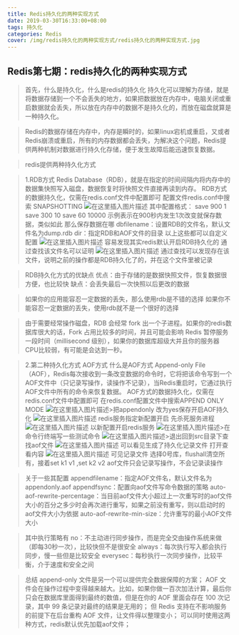 ```yaml
---
title: Redis持久化的两种实现方式
date: 2019-03-30T16:33:00+08:00
tags: 持久化
categories: Redis
cover: /img/redis持久化的两种实现方式/redis持久化的两种实现方式.jpg
---
```


## Redis第七期：redis持久化的两种实现方式
>
>首先，什么是持久化，什么是redis的持久化
>持久化可以理解为存储，就是将数据存储到一个不会丢失的地方，如果把数据放在内存中，电脑关闭或重启数据就会丢失，所以放在内存中的数据不是持久化的，而放在磁盘就算是一种持久化。

>Redis的数据存储在内存中，内存是瞬时的，如果linux宕机或重启，又或者Redis崩溃或重启，所有的内存数据都会丢失，为解决这个问题，Redis提供两种机制对数据进行持久化存储，便于发生故障后能迅速恢复数据。

>redis提供两种持久化方式

>1.RDB方式
>Redis Database（RDB），就是在指定的时间间隔内将内存中的数据集快照写入磁盘，数据恢复时将快照文件直接再读到内存。
>RDB方式的数据持久化，仅需在redis.conf文件中配置即可
>配置文件redis.conf中搜索 SNAPSHOTTING
>![在这里插入图片描述](https://img-blog.csdnimg.cn/20190331163225324.png?x-oss-process=image/watermark,type_ZmFuZ3poZW5naGVpdGk,shadow_10,text_aHR0cHM6Ly9ibG9nLmNzZG4ubmV0L3FxXzQwOTQ4Nzk1,size_16,color_FFFFFF,t_70)
>其中配置格式：
>save 900 1
>save 300 10
>save 60 10000
>示例表示在900秒内发生1次改变就保存数据，类似如此
>那么保存数据在哪
>dbfilename：设置RDB的文件名，默认文件名为dump.rdb
>dir：指定RDB和AOF文件的目录
>以上这些都可以自定义配置
>![在这里插入图片描述](https://img-blog.csdnimg.cn/20190331163505648.png?x-oss-process=image/watermark,type_ZmFuZ3poZW5naGVpdGk,shadow_10,text_aHR0cHM6Ly9ibG9nLmNzZG4ubmV0L3FxXzQwOTQ4Nzk1,size_16,color_FFFFFF,t_70)
>容易发现其实redis默认开启RDB持久化的
>通过查找该文件名可以证明
>![在这里插入图片描述](https://img-blog.csdnimg.cn/20190331163720244.png)
>通过查找可以发现存在该文件，说明之前的操作都是RDB持久化了的，并在这个文件里被记录

>RDB持久化方式的优缺点
>优点：由于存储的是数据快照文件，恢复数据很方便，也比较快
>缺点：会丢失最后一次快照以后更改的数据

>如果你的应用能容忍一定数据的丢失，那么使用rdb是不错的选择
如果你不能容忍一定数据的丢失，使用rdb就不是一个很好的选择

>由于需要经常操作磁盘，RDB 会经常 fork 出一个子进程。如果你的redis数据库很大的话，Fork 占用比较多的时间，并且可能会影响 Redis 暂停服务一段时间（millisecond 级别），如果你的数据库超级大并且你的服务器CPU比较弱，有可能是会达到一秒。

>2.第二种持久化方式
>AOF方式
>什么是AOF方式
>Append-only File（AOF），Redis每次接收到一条改变数据的命令时，它将把该命令写到一个AOF文件中（只记录写操作，读操作不记录），当Redis重启时，它通过执行AOF文件中所有的命令来恢复数据。
>AOF方式的数据持久化，仅需在redis.conf文件中配置即可
>在redis.conf配置文件中搜索APPEND ONLY MODE
>![在这里插入图片描述](https://img-blog.csdnimg.cn/20190331164423552.png?x-oss-process=image/watermark,type_ZmFuZ3poZW5naGVpdGk,shadow_10,text_aHR0cHM6Ly9ibG9nLmNzZG4ubmV0L3FxXzQwOTQ4Nzk1,size_16,color_FFFFFF,t_70)>把appendonly 改为yes保存开启AOF持久化
>![在这里插入图片描述](https://img-blog.csdnimg.cn/20190331164813337.png?x-oss-process=image/watermark,type_ZmFuZ3poZW5naGVpdGk,shadow_10,text_aHR0cHM6Ly9ibG9nLmNzZG4ubmV0L3FxXzQwOTQ4Nzk1,size_16,color_FFFFFF,t_70)
>redis服务指定新配置开启
>先杀死服务进程
>![在这里插入图片描述](https://img-blog.csdnimg.cn/20190331164922161.png)
>以新配置开启redis服务
>![在这里插入图片描述](https://img-blog.csdnimg.cn/20190331165016849.png?x-oss-process=image/watermark,type_ZmFuZ3poZW5naGVpdGk,shadow_10,text_aHR0cHM6Ly9ibG9nLmNzZG4ubmV0L3FxXzQwOTQ4Nzk1,size_16,color_FFFFFF,t_70)>在命令行终端写一些测试命令
>![在这里插入图片描述](https://img-blog.csdnimg.cn/2019033116521215.png?x-oss-process=image/watermark,type_ZmFuZ3poZW5naGVpdGk,shadow_10,text_aHR0cHM6Ly9ibG9nLmNzZG4ubmV0L3FxXzQwOTQ4Nzk1,size_16,color_FFFFFF,t_70)>退出回到src目录下查找aof文件
>![在这里插入图片描述](https://img-blog.csdnimg.cn/20190331165313367.png)
>可以看见生成了持久化记录文件
>打开查看内容
>![在这里插入图片描述](https://img-blog.csdnimg.cn/2019033116544258.png?x-oss-process=image/watermark,type_ZmFuZ3poZW5naGVpdGk,shadow_10,text_aHR0cHM6Ly9ibG9nLmNzZG4ubmV0L3FxXzQwOTQ4Nzk1,size_16,color_FFFFFF,t_70)
>可见记录文件
>选择0号库，flushall清空所有，接着set k1 v1 ,set k2 v2
>aof文件只会记录写操作，不会记录读操作

>关于一些其配置
>appendfilename：指定AOF文件名，默认文件名为appendonly.aof
>appendfsync：配置向aof文件写命令数据的策略
>auto-aof-rewrite-percentage：当目前aof文件大小超过上一次重写时的aof文件大小的百分之多少时会再次进行重写，如果之前没有重写，则以启动时的aof文件大小为依据
>auto-aof-rewrite-min-size：允许重写的最小AOF文件大小

>其中执行策略有
>no：不主动进行同步操作，而是完全交由操作系统来做（即每30秒一次），比较快但不是很安全
>always：每次执行写入都会执行同步，慢一些但是比较安全
>everysec：每秒执行一次同步操作，比较平衡，介于速度和安全之间

>总结
>append-only 文件是另一个可以提供完全数据保障的方案；
>AOF 文件会在操作过程中变得越来越大。比如，如果你做一百次加法计算，最后你只会在数据库里面得到最终的数值，但是在你的 AOF 里面会存在 100 次记录，其中 99 条记录对最终的结果是无用的；
>但 Redis 支持在不影响服务的前提下在后台重构 AOF 文件，让文件得以整理变小；
>可以同时使用这两种方式，redis默认优先加载aof文件；
